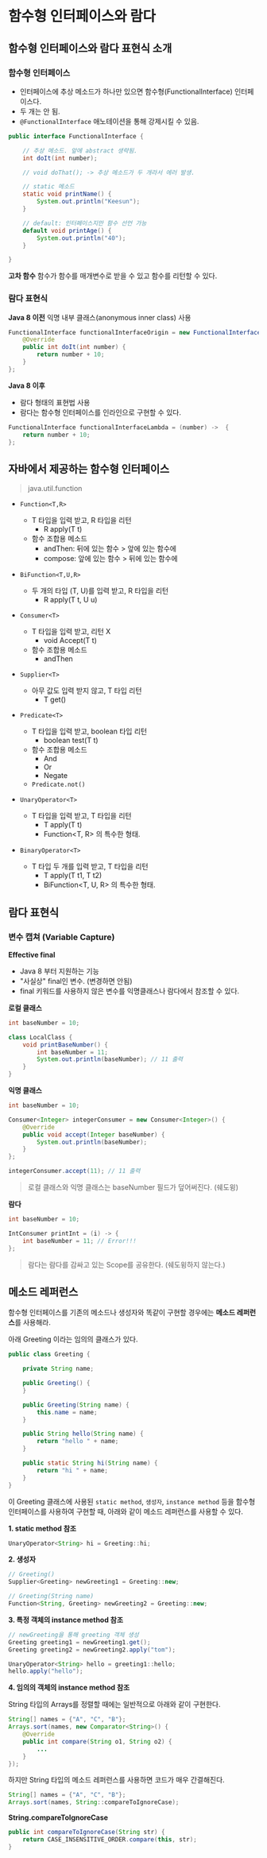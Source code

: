 # 함수형 인터페이스와 람다

## 함수형 인터페이스와 람다 표현식 소개 

### 함수형 인터페이스 
- 인터페이스에 추상 메소드가 하나만 있으면 함수형(FunctionalInterface) 인터페이스다.
- 두 개는 안 됨.
- `@FunctionalInterface` 애노테이션을 통해 강제시킬 수 있음.

```java
public interface FunctionalInterface {

    // 추상 메소드. 앞에 abstract 생략됨.
    int doIt(int number);

    // void doThat(); -> 추상 메소드가 두 개라서 에러 발생.

    // static 메소드
    static void printName() {
        System.out.println("Keesun");
    }

    // default: 인터페이스지만 함수 선언 가능
    default void printAge() {
        System.out.println("40");
    }

}
```
**고차 함수**
함수가 함수를 매개변수로 받을 수 있고 함수를 리턴할 수 있다.

### 람다 표현식
**Java 8 이전**
익명 내부 클래스(anonymous inner class) 사용
```java
FunctionalInterface functionalInterfaceOrigin = new FunctionalInterface() {
    @Override
    public int doIt(int number) {
        return number + 10;
    }
};
```
**Java 8 이후**
- 람다 형태의 표현법 사용
- 람다는 함수형 인터페이스를 인라인으로 구현할 수 있다.
```java
FunctionalInterface functionalInterfaceLambda = (number) ->  {
    return number + 10;
};
```

## 자바에서 제공하는 함수형 인터페이스
> java.util.function

- `Function<T,R>`
  - T 타입을 입력 받고, R 타입을 리턴
    - R apply(T t)
  - 함수 조합용 메소드
    - andThen: 뒤에 있는 함수 > 앞에 있는 함수에
    - compose: 앞에 있는 함수 > 뒤에 있는 함수에

- `BiFunction<T,U,R>`
  - 두 개의 타입 (T, U)를 입력 받고, R 타입을 리턴
    - R apply(T t, U u)

- `Consumer<T>`
  - T 타입을 입력 받고, 리턴 X
    - void Accept(T t)
  - 함수 조합용 메소드
    - andThen

- `Supplier<T>`
  - 아무 값도 입력 받지 않고, T 타입 리턴
    - T get()

- `Predicate<T>`
  - T 타입을 입력 받고, boolean 타입 리턴
    - boolean test(T t)
  - 함수 조합용 메소드
    - And
    - Or
    - Negate
  - `Predicate.not()`

- `UnaryOperator<T>`
  - T 타입을 입력 받고, T 타입을 리턴
    - T apply(T t)
    - Function<T, R> 의 특수한 형태.

- `BinaryOperator<T>`
  - T 타입 두 개를 입력 받고, T 타입을 리턴
    - T apply(T t1, T t2)
    - BiFunction<T, U, R> 의 특수한 형태.

## 람다 표현식
### 변수 캡쳐 (Variable Capture)

**Effective final**
- Java 8 부터 지원하는 기능
- "사실상" final인 변수. (변경하면 안됨)
- final 키워드를 사용하지 않은 변수를 익명클래스나 람다에서 참조할 수 있다.

**로컬 클래스**
```java
int baseNumber = 10;

class LocalClass {
    void printBaseNumber() {
        int baseNumber = 11;
        System.out.println(baseNumber); // 11 출력
    }
}
```

**익명 클래스**
```java
int baseNumber = 10;

Consumer<Integer> integerConsumer = new Consumer<Integer>() {
    @Override
    public void accept(Integer baseNumber) {
        System.out.println(baseNumber);
    }
};

integerConsumer.accept(11); // 11 출력
```
> 로컬 클래스와 익명 클래스는 baseNumber 필드가 덮어써진다. (쉐도윙)

**람다**
```java
int baseNumber = 10;

IntConsumer printInt = (i) -> {
    int baseNumber = 11; // Error!!!
};
```
> 람다는 람다를 감싸고 있는 Scope를 공유한다. (쉐도윙하지 않는다.)

## 메소드 레퍼런스
함수형 인터페이스를 기존의 메소드나 생성자와 똑같이 구현할 경우에는 **메소드 레퍼런스**를 사용해라.

아래 Greeting 이라는 임의의 클래스가 있다.
```java 
public class Greeting {

    private String name;

    public Greeting() {
    }

    public Greeting(String name) {
        this.name = name;
    }

    public String hello(String name) {
        return "hello " + name;
    }

    public static String hi(String name) {
        return "hi " + name;
    }
}
```
이 Greeting 클래스에 사용된 `static method`, `생성자`, `instance method` 등을 함수형 인터페이스를 사용하여 구현할 때,
아래와 같이 메소드 레퍼런스를 사용할 수 있다.

**1. static method 참조**
```java
UnaryOperator<String> hi = Greeting::hi;
```

**2. 생성자**
```java
// Greeting()
Supplier<Greeting> newGreeting1 = Greeting::new;

// Greeting(String name)
Function<String, Greeting> newGreeting2 = Greeting::new;
```

**3. 특정 객체의 instance method 참조**
```java
// newGreeting을 통해 greeting 객체 생성
Greeting greeting1 = newGreeting1.get();
Greeting greeting2 = newGreeting2.apply("tom");

UnaryOperator<String> hello = greeting1::hello;
hello.apply("hello");
```

**4. 임의의 객체의 instance method 참조**

String 타입의 Arrays를 정렬할 때에는 일반적으로 아래와 같이 구현한다.
```java
String[] names = {"A", "C", "B"};
Arrays.sort(names, new Comparator<String>() {
    @Override
    public int compare(String o1, String o2) {
        ...
    }
});
```
하지만 String 타입의 메소드 레퍼런스를 사용하면 코드가 매우 간결해진다.
```java
String[] names = {"A", "C", "B"};
Arrays.sort(names, String::compareToIgnoreCase);
```
**String.compareToIgnoreCase**
```java
public int compareToIgnoreCase(String str) {
    return CASE_INSENSITIVE_ORDER.compare(this, str);
}
```